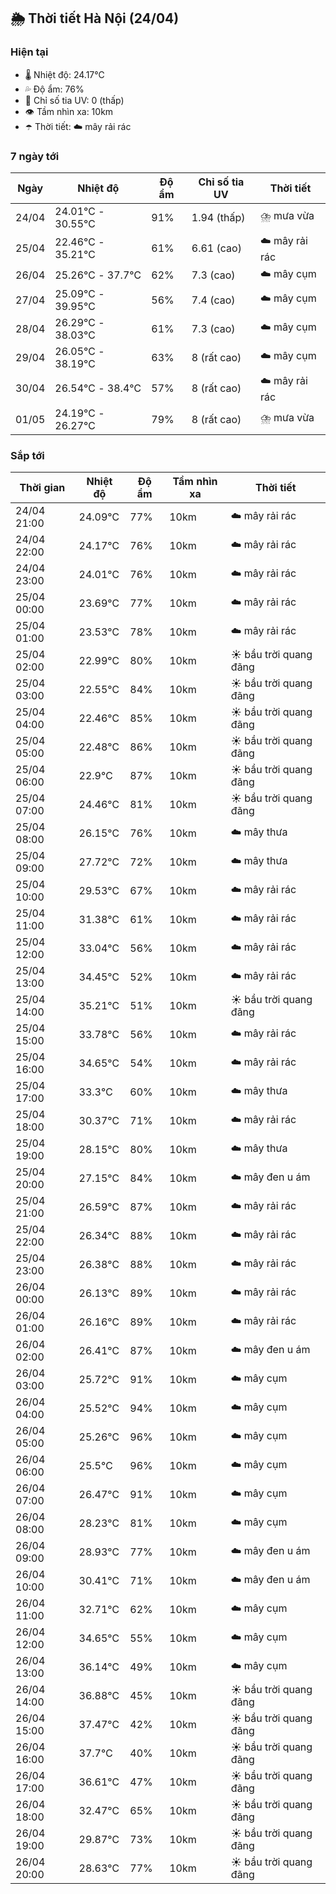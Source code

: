 ## 🌦️ Thời tiết Hà Nội (24/04)

### Hiện tại

- 🌡️ Nhiệt độ: 24.17℃
- 💦 Độ ẩm: 76%
- 🌟 Chỉ số tia UV: 0 (thấp)
- 👁️ Tầm nhìn xa: 10km
- ☂️ Thời tiết: ☁️ mây rải rác

### 7 ngày tới

| Ngày | Nhiệt độ | Độ ẩm | Chỉ số tia UV | Thời tiết |
| --- | --- | --- | --- | --- |
| 24/04 | 24.01℃ - 30.55℃ | 91% | 1.94 (thấp) | ⛈️ mưa vừa |
| 25/04 | 22.46℃ - 35.21℃ | 61% | 6.61 (cao) | ☁️ mây rải rác |
| 26/04 | 25.26℃ - 37.7℃ | 62% | 7.3 (cao) | ☁️ mây cụm |
| 27/04 | 25.09℃ - 39.95℃ | 56% | 7.4 (cao) | ☁️ mây cụm |
| 28/04 | 26.29℃ - 38.03℃ | 61% | 7.3 (cao) | ☁️ mây cụm |
| 29/04 | 26.05℃ - 38.19℃ | 63% | 8 (rất cao) | ☁️ mây cụm |
| 30/04 | 26.54℃ - 38.4℃ | 57% | 8 (rất cao) | ☁️ mây rải rác |
| 01/05 | 24.19℃ - 26.27℃ | 79% | 8 (rất cao) | ⛈️ mưa vừa |

### Sắp tới

| Thời gian | Nhiệt độ | Độ ẩm | Tầm nhìn xa | Thời tiết |
| --- | --- | --- | --- | --- |
| 24/04 21:00 | 24.09℃ | 77% | 10km | ☁️ mây rải rác |
| 24/04 22:00 | 24.17℃ | 76% | 10km | ☁️ mây rải rác |
| 24/04 23:00 | 24.01℃ | 76% | 10km | ☁️ mây rải rác |
| 25/04 00:00 | 23.69℃ | 77% | 10km | ☁️ mây rải rác |
| 25/04 01:00 | 23.53℃ | 78% | 10km | ☁️ mây rải rác |
| 25/04 02:00 | 22.99℃ | 80% | 10km | ☀️ bầu trời quang đãng |
| 25/04 03:00 | 22.55℃ | 84% | 10km | ☀️ bầu trời quang đãng |
| 25/04 04:00 | 22.46℃ | 85% | 10km | ☀️ bầu trời quang đãng |
| 25/04 05:00 | 22.48℃ | 86% | 10km | ☀️ bầu trời quang đãng |
| 25/04 06:00 | 22.9℃ | 87% | 10km | ☀️ bầu trời quang đãng |
| 25/04 07:00 | 24.46℃ | 81% | 10km | ☀️ bầu trời quang đãng |
| 25/04 08:00 | 26.15℃ | 76% | 10km | ☁️ mây thưa |
| 25/04 09:00 | 27.72℃ | 72% | 10km | ☁️ mây thưa |
| 25/04 10:00 | 29.53℃ | 67% | 10km | ☁️ mây rải rác |
| 25/04 11:00 | 31.38℃ | 61% | 10km | ☁️ mây rải rác |
| 25/04 12:00 | 33.04℃ | 56% | 10km | ☁️ mây rải rác |
| 25/04 13:00 | 34.45℃ | 52% | 10km | ☁️ mây rải rác |
| 25/04 14:00 | 35.21℃ | 51% | 10km | ☀️ bầu trời quang đãng |
| 25/04 15:00 | 33.78℃ | 56% | 10km | ☁️ mây rải rác |
| 25/04 16:00 | 34.65℃ | 54% | 10km | ☁️ mây rải rác |
| 25/04 17:00 | 33.3℃ | 60% | 10km | ☁️ mây thưa |
| 25/04 18:00 | 30.37℃ | 71% | 10km | ☁️ mây rải rác |
| 25/04 19:00 | 28.15℃ | 80% | 10km | ☁️ mây thưa |
| 25/04 20:00 | 27.15℃ | 84% | 10km | ☁️ mây đen u ám |
| 25/04 21:00 | 26.59℃ | 87% | 10km | ☁️ mây rải rác |
| 25/04 22:00 | 26.34℃ | 88% | 10km | ☁️ mây rải rác |
| 25/04 23:00 | 26.38℃ | 88% | 10km | ☁️ mây rải rác |
| 26/04 00:00 | 26.13℃ | 89% | 10km | ☁️ mây rải rác |
| 26/04 01:00 | 26.16℃ | 89% | 10km | ☁️ mây rải rác |
| 26/04 02:00 | 26.41℃ | 87% | 10km | ☁️ mây đen u ám |
| 26/04 03:00 | 25.72℃ | 91% | 10km | ☁️ mây cụm |
| 26/04 04:00 | 25.52℃ | 94% | 10km | ☁️ mây cụm |
| 26/04 05:00 | 25.26℃ | 96% | 10km | ☁️ mây cụm |
| 26/04 06:00 | 25.5℃ | 96% | 10km | ☁️ mây cụm |
| 26/04 07:00 | 26.47℃ | 91% | 10km | ☁️ mây cụm |
| 26/04 08:00 | 28.23℃ | 81% | 10km | ☁️ mây cụm |
| 26/04 09:00 | 28.93℃ | 77% | 10km | ☁️ mây đen u ám |
| 26/04 10:00 | 30.41℃ | 71% | 10km | ☁️ mây đen u ám |
| 26/04 11:00 | 32.71℃ | 62% | 10km | ☁️ mây cụm |
| 26/04 12:00 | 34.65℃ | 55% | 10km | ☁️ mây cụm |
| 26/04 13:00 | 36.14℃ | 49% | 10km | ☁️ mây cụm |
| 26/04 14:00 | 36.88℃ | 45% | 10km | ☀️ bầu trời quang đãng |
| 26/04 15:00 | 37.47℃ | 42% | 10km | ☀️ bầu trời quang đãng |
| 26/04 16:00 | 37.7℃ | 40% | 10km | ☀️ bầu trời quang đãng |
| 26/04 17:00 | 36.61℃ | 47% | 10km | ☀️ bầu trời quang đãng |
| 26/04 18:00 | 32.47℃ | 65% | 10km | ☀️ bầu trời quang đãng |
| 26/04 19:00 | 29.87℃ | 73% | 10km | ☀️ bầu trời quang đãng |
| 26/04 20:00 | 28.63℃ | 77% | 10km | ☀️ bầu trời quang đãng |
